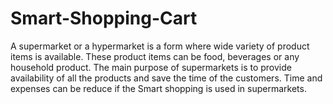 # Smart-Shopping-Cart
A supermarket or a hypermarket is a form where wide variety of product items is available. These product items can be food, beverages or any household product. The main purpose of supermarkets is to provide availability of all the products and save the time of the customers. Time and expenses can be reduce if the Smart shopping is used in supermarkets.

